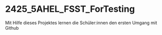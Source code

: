 # 2425_5AHEL_FSST_ForTesting

Mit Hilfe dieses Projektes lernen die Schüler:innen den ersten Umgang mit Github
